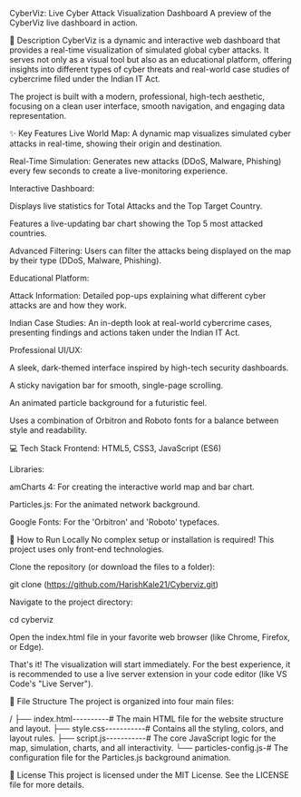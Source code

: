 CyberViz: Live Cyber Attack Visualization Dashboard
A preview of the CyberViz live dashboard in action.

📜 Description
CyberViz is a dynamic and interactive web dashboard that provides a real-time visualization of simulated global cyber attacks. It serves not only as a visual tool but also as an educational platform, offering insights into different types of cyber threats and real-world case studies of cybercrime filed under the Indian IT Act.

The project is built with a modern, professional, high-tech aesthetic, focusing on a clean user interface, smooth navigation, and engaging data representation.

✨ Key Features
Live World Map: A dynamic map visualizes simulated cyber attacks in real-time, showing their origin and destination.

Real-Time Simulation: Generates new attacks (DDoS, Malware, Phishing) every few seconds to create a live-monitoring experience.

Interactive Dashboard:

Displays live statistics for Total Attacks and the Top Target Country.

Features a live-updating bar chart showing the Top 5 most attacked countries.

Advanced Filtering: Users can filter the attacks being displayed on the map by their type (DDoS, Malware, Phishing).

Educational Platform:

Attack Information: Detailed pop-ups explaining what different cyber attacks are and how they work.

Indian Case Studies: An in-depth look at real-world cybercrime cases, presenting findings and actions taken under the Indian IT Act.

Professional UI/UX:

A sleek, dark-themed interface inspired by high-tech security dashboards.

A sticky navigation bar for smooth, single-page scrolling.

An animated particle background for a futuristic feel.

Uses a combination of Orbitron and Roboto fonts for a balance between style and readability.

💻 Tech Stack
Frontend: HTML5, CSS3, JavaScript (ES6)

Libraries:

amCharts 4: For creating the interactive world map and bar chart.

Particles.js: For the animated network background.

Google Fonts: For the 'Orbitron' and 'Roboto' typefaces.

🚀 How to Run Locally
No complex setup or installation is required! This project uses only front-end technologies.

Clone the repository (or download the files to a folder):

git clone (https://github.com/HarishKale21/Cyberviz.git)

Navigate to the project directory:

cd cyberviz

Open the index.html file in your favorite web browser (like Chrome, Firefox, or Edge).

That's it! The visualization will start immediately. For the best experience, it is recommended to use a live server extension in your code editor (like VS Code's "Live Server").

📂 File Structure
The project is organized into four main files:

/
├── index.html----------# The main HTML file for the website structure and layout.
├── style.css-----------# Contains all the styling, colors, and layout rules.
├── script.js-----------# The core JavaScript logic for the map, simulation, charts, and all interactivity.
└── particles-config.js-# The configuration file for the Particles.js background animation.

📄 License
This project is licensed under the MIT License. See the LICENSE file for more details.
